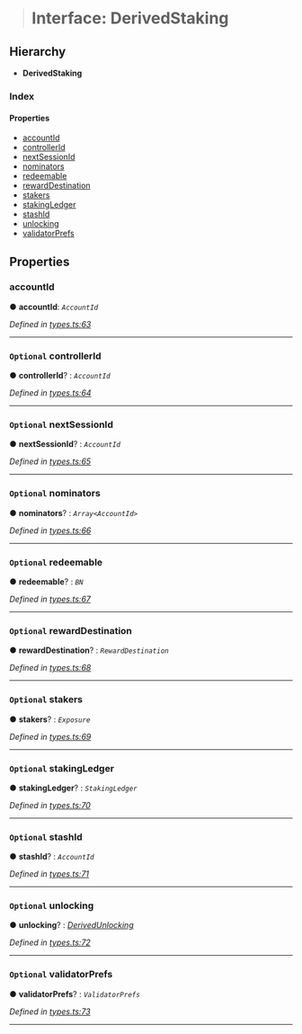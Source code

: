 > # Interface: DerivedStaking

## Hierarchy

* **DerivedStaking**

### Index

#### Properties

* [accountId](_types_.derivedstaking.md#accountid)
* [controllerId](_types_.derivedstaking.md#optional-controllerid)
* [nextSessionId](_types_.derivedstaking.md#optional-nextsessionid)
* [nominators](_types_.derivedstaking.md#optional-nominators)
* [redeemable](_types_.derivedstaking.md#optional-redeemable)
* [rewardDestination](_types_.derivedstaking.md#optional-rewarddestination)
* [stakers](_types_.derivedstaking.md#optional-stakers)
* [stakingLedger](_types_.derivedstaking.md#optional-stakingledger)
* [stashId](_types_.derivedstaking.md#optional-stashid)
* [unlocking](_types_.derivedstaking.md#optional-unlocking)
* [validatorPrefs](_types_.derivedstaking.md#optional-validatorprefs)

## Properties

###  accountId

● **accountId**: *`AccountId`*

*Defined in [types.ts:63](https://github.com/polkadot-js/api/blob/8f89b9d/packages/api-derive/src/types.ts#L63)*

___

### `Optional` controllerId

● **controllerId**? : *`AccountId`*

*Defined in [types.ts:64](https://github.com/polkadot-js/api/blob/8f89b9d/packages/api-derive/src/types.ts#L64)*

___

### `Optional` nextSessionId

● **nextSessionId**? : *`AccountId`*

*Defined in [types.ts:65](https://github.com/polkadot-js/api/blob/8f89b9d/packages/api-derive/src/types.ts#L65)*

___

### `Optional` nominators

● **nominators**? : *`Array<AccountId>`*

*Defined in [types.ts:66](https://github.com/polkadot-js/api/blob/8f89b9d/packages/api-derive/src/types.ts#L66)*

___

### `Optional` redeemable

● **redeemable**? : *`BN`*

*Defined in [types.ts:67](https://github.com/polkadot-js/api/blob/8f89b9d/packages/api-derive/src/types.ts#L67)*

___

### `Optional` rewardDestination

● **rewardDestination**? : *`RewardDestination`*

*Defined in [types.ts:68](https://github.com/polkadot-js/api/blob/8f89b9d/packages/api-derive/src/types.ts#L68)*

___

### `Optional` stakers

● **stakers**? : *`Exposure`*

*Defined in [types.ts:69](https://github.com/polkadot-js/api/blob/8f89b9d/packages/api-derive/src/types.ts#L69)*

___

### `Optional` stakingLedger

● **stakingLedger**? : *`StakingLedger`*

*Defined in [types.ts:70](https://github.com/polkadot-js/api/blob/8f89b9d/packages/api-derive/src/types.ts#L70)*

___

### `Optional` stashId

● **stashId**? : *`AccountId`*

*Defined in [types.ts:71](https://github.com/polkadot-js/api/blob/8f89b9d/packages/api-derive/src/types.ts#L71)*

___

### `Optional` unlocking

● **unlocking**? : *[DerivedUnlocking](../modules/_types_.md#derivedunlocking)*

*Defined in [types.ts:72](https://github.com/polkadot-js/api/blob/8f89b9d/packages/api-derive/src/types.ts#L72)*

___

### `Optional` validatorPrefs

● **validatorPrefs**? : *`ValidatorPrefs`*

*Defined in [types.ts:73](https://github.com/polkadot-js/api/blob/8f89b9d/packages/api-derive/src/types.ts#L73)*

___